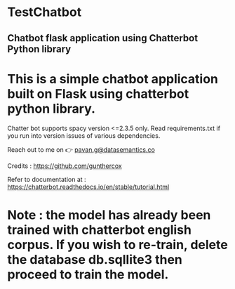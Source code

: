 # TestChatbot

<h2>Chatbot flask application using Chatterbot Python library</h2>

<h1>This is a simple chatbot application built on Flask using chatterbot python library.</h1>

Chatter bot supports spacy version <=2.3.5 only. Read requirements.txt if you run into version issues of various dependencies.

Reach out to me on :point_right: pavan.g@datasemantics.co 

Credits : https://github.com/gunthercox

Refer to documentation at : https://chatterbot.readthedocs.io/en/stable/tutorial.html

<h1>Note : the model has already been trained with chatterbot english corpus. If you wish to re-train, delete the database db.sqllite3 then proceed to train the model.</h1>
